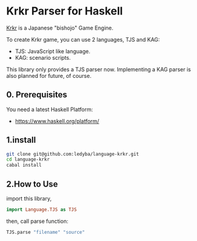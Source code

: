 # Krkr Parser for Haskell

 [Krkr](https://github.com/krkrz/krkrz) is a Japanese "bishojo" Game Engine.

 To create Krkr game, you can use 2 languages, TJS and KAG:

 - TJS: JavaScript like language.
 - KAG: scenario scripts.

This library only provides a TJS parser now. Implementing a KAG parser is also planned for future, of course.

## 0. Prerequisites

 You need a latest Haskell Platform:

  - https://www.haskell.org/platform/

## 1.install

```bash
git clone git@github.com:ledyba/language-krkr.git
cd language-krkr
cabal install
```

## 2.How to Use

import this library,

```haskell
import Language.TJS as TJS
```

then, call parse function:

```haskell
TJS.parse "filename" "source"
```
